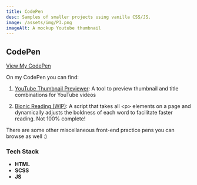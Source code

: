 ```yaml
---
title: CodePen
desc: Samples of smaller projects using vanilla CSS/JS.
image: /assets/img/P3.png
imageAlt: A mockup Youtube thumbnail
---
```


## <span>C</span>odePen

<a class="btn" href="https://codepen.io/raiden000/pens/public/" target="_blank" rel="noopener noreferrer">View My CodePen</a>

On my CodePen you can find:

1. [YouTube Thumbnail Previewer](https://codepen.io/raiden000/pen/gONGdOM): A tool to preview thumbnail and title combinations for YouTube videos

2. [Bionic Reading (WIP)](https://codepen.io/raiden000/pen/gONGBoB): A script that takes all \<p\> elements on a page and dynamically adjusts the boldness of each word to facilitate faster reading. Not 100% complete!

There are some other miscellaneous front-end practice pens you can browse as well :\)

### Tech Stack

- **HTML**
- **SCSS**
- **JS**
